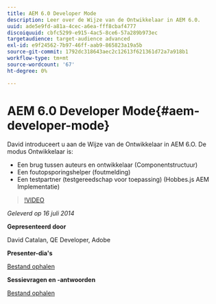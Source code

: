 ```yaml
---
title: AEM 6.0 Developer Mode
description: Leer over de Wijze van de Ontwikkelaar in AEM 6.0.
uuid: ade5e9fd-a81a-4cec-a6ea-fff8cbaf4777
discoiquuid: cbfc5299-e915-4ac5-8ce6-57a289b973ec
targetaudience: target-audience advanced
exl-id: e9f24562-7b97-46ff-aab9-865823a19a5b
source-git-commit: 1792dc318643aec2c12613f621361d72a7a918b1
workflow-type: tm+mt
source-wordcount: '67'
ht-degree: 0%

---
```


# AEM 6.0 Developer Mode{#aem-developer-mode}

David introduceert u aan de Wijze van de Ontwikkelaar in AEM 6.O. De modus Ontwikkelaar is:

* Een brug tussen auteurs en ontwikkelaar (Componentstructuur)
* Een foutopsporingshelper (foutmelding)
* Een testpartner (testgereedschap voor toepassing) (Hobbes.js AEM Implementatie)

>[!VIDEO](https://video.tv.adobe.com/v/19501/?quality=9)

*Geleverd op 16 juli 2014*

**Gepresenteerd door**

David Catalan, QE Developer, Adobe

**Presenter-dia&#39;s**

[Bestand ophalen](assets/aem-6-developer-mode-07-16-14.pdf)

**Sessievragen en -antwoorden**

[Bestand ophalen](assets/q-a-developer-mode-7-16-14.pdf)
<!--
[Get back to the Overview](https://helpx.adobe.com/experience-manager/kt/eseminars/gems/aem-index.html)
-->
